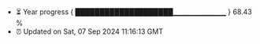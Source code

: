 - ⏳ Year progress { ████████████████████▁▁▁▁▁▁▁▁▁▁ } 68.43 %
- ⏰ Updated on Sat, 07 Sep 2024 11:16:13 GMT

